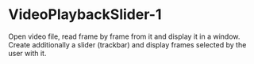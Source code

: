 # VideoPlaybackSlider-1
Open video file, read frame by frame from it and display
it in a window.
Create additionally a slider (trackbar) and display frames
selected by the user with it.
